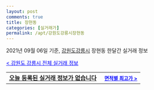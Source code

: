 ```yaml
---
layout: post
comments: true
title: 장현동
categories: [실거래가]
permalink: /apt/강원도강릉시장현동
---
```


2021년 09월 06일 기준, <a href="/apt/강원도강릉시">강원도강릉시</a> 장현동 한달간 실거래 정보

<a style="color: blue;" href="/apt/강원도강릉시">< 강원도 강릉시 전체 실거래 정보</a>
<!---- start ---->
<table>
  <tr>
    <td colspan="4" style="font-weight: bold;"><a href="/apt/강원도강릉시장현동{name_without_space}">오늘 등록된 실거래 정보가 없습니다</a> &nbsp;&nbsp;&nbsp; <a style="color: blue; font-size: smaller;" href="/apt/강원도강릉시장현동{name_without_space}">면적별 최고가 ></a></td>
  </tr>
    
</table>
<!---- end ---->
    